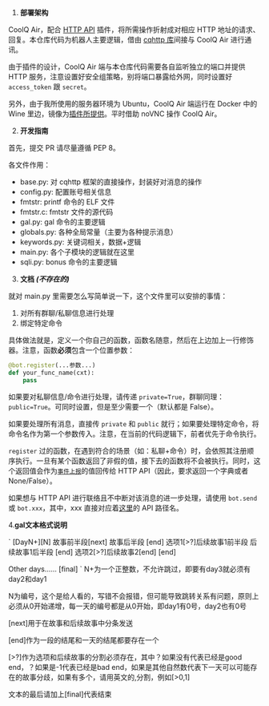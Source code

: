 1. **部署架构**

CoolQ Air，配合 [HTTP API](https://github.com/richardchien/coolq-http-api) 插件，将所需操作折射成对相应 HTTP 地址的请求、回复。本仓库代码为机器人主要逻辑，借由 [cqhttp 库](https://github.com/richardchien/python-cqhttp)间接与 CoolQ Air 进行通讯。

由于插件的设计，CoolQ Air 端与本仓库代码需要各自监听独立的端口并提供 HTTP 服务，注意设置好安全组策略，别将端口暴露给外网，同时设置好 `access_token` 跟 `secret`。

另外，由于我所使用的服务器环境为 Ubuntu，CoolQ Air 端运行在 Docker 中的 Wine 里边，镜像为[插件所提供](https://cqhttp.cc/docs/4.3/#/Docker)。平时借助 noVNC 操作 CoolQ Air。

2. **开发指南**

首先，提交 PR 请尽量遵循 PEP 8。

各文件作用：

* base.py: 对 cqhttp 框架的直接操作，封装好对消息的操作
* config.py: 配置账号相关信息
* fmtstr: printf 命令的 ELF 文件
* fmtstr.c: fmtstr 文件的源代码
* gal.py: gal 命令的主要逻辑
* globals.py: 各种全局常量（主要为各种提示消息）
* keywords.py: 关键词相关，数据+逻辑
* main.py: 各个子模块的逻辑就在这里
* sqli.py: bonus 命令的主要逻辑

3. **文档 _(不存在的)_**

就对 main.py 里需要怎么写简单说一下，这个文件里可以安排的事情：

1. 对所有群聊/私聊信息进行处理
2. 绑定特定命令

具体做法就是，定义一个你自己的函数，函数名随意，然后在上边加上一行修饰器。注意，函数**必须**包含一个位置参数：

```python
@bot.register(...参数...)
def your_func_name(cxt):
    pass
```

如果要对私聊信息/命令进行处理，请传递 `private=True`，群聊同理：`public=True`。可同时设置，但是至少需要一个（默认都是 False）。

如果要处理所有消息，直接传 `private` 和 `public` 就行；如果要处理特定命令，将命令名作为第一个参数传入。注意，在当前的代码逻辑下，前者优先于命令执行。

`register` 过的函数，在遇到符合的场景（如：私聊+命令）时，会依照其注册顺序执行。一旦有某个函数返回了非假的值，接下去的函数将不会被执行。同时，这个返回值会作为[`事件上报`](https://cqhttp.cc/docs/4.3/#/Post)的值回传给 HTTP API（因此，要求返回一个字典或者 None/False）。

如果想与 HTTP API 进行联络且不中断对该消息的进一步处理，请使用 `bot.send` 或 `bot.xxx`，其中，xxx 直接对应着[这里](https://cqhttp.cc/docs/4.3/#/API)的 API 路径名。


4.**gal文本格式说明**

`
[DayN+][N]
故事前半段[next]
故事后半段
[end]
选项1[>?]后续故事1前半段
后续故事1后半段
[end]
选项2[>?]后续故事2[end]
[end]

Other days......
[final]
`
N+为一个正整数，不允许跳过，即要有day3就必须有day2和day1

N为编号，这个是给人看的，写错不会报错，但可能导致跳转关系有问题，原则上必须从0开始递增，每一天的编号都是从0开始，即day1有0号，day2也有0号

[next]用于在故事和后续故事中分条发送

[end]作为一段的结尾和一天的结尾都要存在一个

[>?]作为选项和后续故事的分割必须存在，其中？如果没有代表已经是good end，？如果是-1代表已经是bad end，如果是其他自然数代表下一天可以可能存在的故事分歧，如果有多个，请用英文的,分割，例如[>0,1]

文本的最后请加上[final]代表结束

